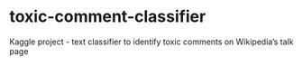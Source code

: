 # toxic-comment-classifier
Kaggle project - text classifier to identify toxic comments on Wikipedia’s talk page
